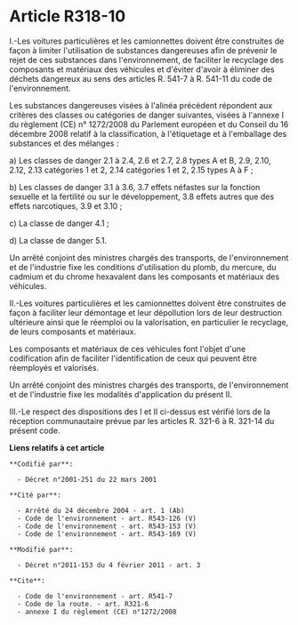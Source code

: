 # Article R318-10

I.-Les voitures particulières et les camionnettes doivent être construites de façon à limiter l'utilisation de substances
dangereuses afin de prévenir le rejet de ces substances dans l'environnement, de faciliter le recyclage des composants et
matériaux des véhicules et d'éviter d'avoir à éliminer des déchets dangereux au sens des articles R. 541-7 à R. 541-11 du
code de l'environnement. 

Les substances dangereuses visées à l'alinéa précédent répondent aux critères des classes ou catégories de danger suivantes,
visées à l'annexe I du règlement (CE) n° 1272/2008 du Parlement européen et du Conseil du 16 décembre 2008 relatif à la
classification, à l'étiquetage et à l'emballage des substances et des mélanges : 

a) Les classes de danger 2.1 à 2.4, 2.6 et 2.7, 2.8 types A et B, 2.9, 2.10, 2.12, 2.13 catégories 1 et 2, 2.14 catégories 1
et 2, 2.15 types A à F ; 

b) Les classes de danger 3.1 à 3.6, 3.7 effets néfastes sur la fonction sexuelle et la fertilité ou sur le développement, 3.8
effets autres que des effets narcotiques, 3.9 et 3.10 ; 

c) La classe de danger 4.1 ; 

d) La classe de danger 5.1. 

Un arrêté conjoint des ministres chargés des transports, de l'environnement et de l'industrie fixe les conditions
d'utilisation du plomb, du mercure, du cadmium et du chrome hexavalent dans les composants et matériaux des véhicules. 

II.-Les voitures particulières et les camionnettes doivent être construites de façon à faciliter leur démontage et leur
dépollution lors de leur destruction ultérieure ainsi que le réemploi ou la valorisation, en particulier le recyclage, de
leurs composants et matériaux. 

Les composants et matériaux de ces véhicules font l'objet d'une codification afin de faciliter l'identification de ceux qui
peuvent être réemployés et valorisés. 

Un arrêté conjoint des ministres chargés des transports, de l'environnement et de l'industrie fixe les modalités
d'application du présent II. 

III.-Le respect des dispositions des I et II ci-dessus est vérifié lors de la réception communautaire prévue par les articles
R. 321-6 à R. 321-14 du présent code.

**Liens relatifs à cet article**

	**Codifié par**:

	  - Décret n°2001-251 du 22 mars 2001

	**Cité par**:

	  - Arrêté du 24 décembre 2004 - art. 1 (Ab)
	  - Code de l'environnement - art. R543-126 (V)
	  - Code de l'environnement - art. R543-153 (V)
	  - Code de l'environnement - art. R543-169 (V)

	**Modifié par**:

	  - Décret n°2011-153 du 4 février 2011 - art. 3

	**Cite**:

	  - Code de l'environnement - art. R541-7
	  - Code de la route. - art. R321-6
	  - annexe I du règlement (CE) n°1272/2008

